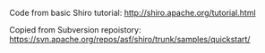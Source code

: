
Code from basic Shiro tutorial: http://shiro.apache.org/tutorial.html

Copied from Subversion repoistory: https://svn.apache.org/repos/asf/shiro/trunk/samples/quickstart/
